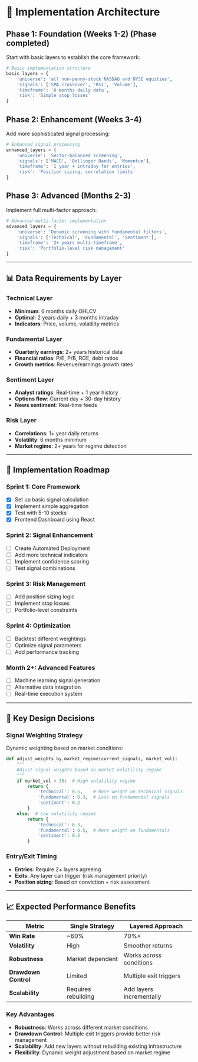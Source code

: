 # 🎯 Implementation Architecture

## Phase 1: Foundation (Weeks 1-2) (Phase completed)

Start with basic layers to establish the core framework:

```python
# Basic implementation structure
basic_layers = {
    'universe': 'all non-penny-stock NASDAQ and NYSE equities',
    'signals': ['SMA crossover', 'RSI', 'Volume'],
    'timeframe': '6 months daily data',
    'risk': 'Simple stop losses'
}
```

## Phase 2: Enhancement (Weeks 3-4)

Add more sophisticated signal processing:

```python
# Enhanced signal processing
enhanced_layers = {
    'universe': 'Sector-balanced screening',
    'signals': ['MACD', 'Bollinger Bands', 'Momentum'],
    'timeframe': '1 year + intraday for entries',
    'risk': 'Position sizing, correlation limits'
}
```

## Phase 3: Advanced (Months 2-3)

Implement full multi-factor approach:

```python
# Advanced multi-factor implementation
advanced_layers = {
    'universe': 'Dynamic screening with fundamental filters',
    'signals': ['Technical', 'Fundamental', 'Sentiment'],
    'timeframe': '2+ years multi-timeframe',
    'risk': 'Portfolio-level risk management'
}
```

---

## 📊 Data Requirements by Layer

### Technical Layer
- **Minimum**: 6 months daily OHLCV
- **Optimal**: 2 years daily + 3 months intraday
- **Indicators**: Price, volume, volatility metrics

### Fundamental Layer
- **Quarterly earnings**: 2+ years historical data
- **Financial ratios**: P/E, P/B, ROE, debt ratios
- **Growth metrics**: Revenue/earnings growth rates

### Sentiment Layer
- **Analyst ratings**: Real-time + 1 year history
- **Options flow**: Current day + 30-day history
- **News sentiment**: Real-time feeds

### Risk Layer
- **Correlations**: 1+ year daily returns
- **Volatility**: 6 months minimum
- **Market regime**: 2+ years for regime detection

---

## 🎯 Implementation Roadmap

### Sprint 1: Core Framework
- [x] Set up basic signal calculation
- [x] Implement simple aggregation
- [x] Test with 5-10 stocks
- [x] Frontend Dashboard using React

### Sprint 2: Signal Enhancement
- [ ] Create Automated Deployment
- [ ] Add more technical indicators
- [ ] Implement confidence scoring
- [ ] Test signal combinations

### Sprint 3: Risk Management
- [ ] Add position sizing logic
- [ ] Implement stop losses
- [ ] Portfolio-level constraints

### Sprint 4: Optimization
- [ ] Backtest different weightings
- [ ] Optimize signal parameters
- [ ] Add performance tracking

### Month 2+: Advanced Features
- [ ] Machine learning signal generation
- [ ] Alternative data integration
- [ ] Real-time execution system

---

## 🔧 Key Design Decisions

### Signal Weighting Strategy

Dynamic weighting based on market conditions:

```python
def adjust_weights_by_market_regime(current_signals, market_vol):
    """
    Adjust signal weights based on market volatility regime
    """
    if market_vol > 30:  # High volatility regime
        return {
            'technical': 0.5,    # More weight on technical signals
            'fundamental': 0.3,  # Less on fundamental signals
            'sentiment': 0.2
        }
    else:  # Low volatility regime
        return {
            'technical': 0.3,
            'fundamental': 0.5,  # More weight on fundamentals
            'sentiment': 0.2
        }
```

### Entry/Exit Timing
- **Entries**: Require 2+ layers agreeing
- **Exits**: Any layer can trigger (risk management priority)
- **Position sizing**: Based on conviction + risk assessment

---

## 📈 Expected Performance Benefits

| Metric | Single Strategy | Layered Approach |
|--------|----------------|------------------|
| **Win Rate** | ~60% | 70%+ |
| **Volatility** | High | Smoother returns |
| **Robustness** | Market dependent | Works across conditions |
| **Drawdown Control** | Limited | Multiple exit triggers |
| **Scalability** | Requires rebuilding | Add layers incrementally |

### Key Advantages
- **Robustness**: Works across different market conditions
- **Drawdown Control**: Multiple exit triggers provide better risk management
- **Scalability**: Add new layers without rebuilding existing infrastructure
- **Flexibility**: Dynamic weight adjustment based on market regime
